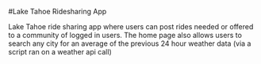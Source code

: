 #Lake Tahoe Ridesharing App

Lake Tahoe ride sharing app where users can post rides needed or offered to a community of logged in users.
The home page also allows users to search any city for an average of the previous 24 hour weather data (via a script ran on a weather api call)
